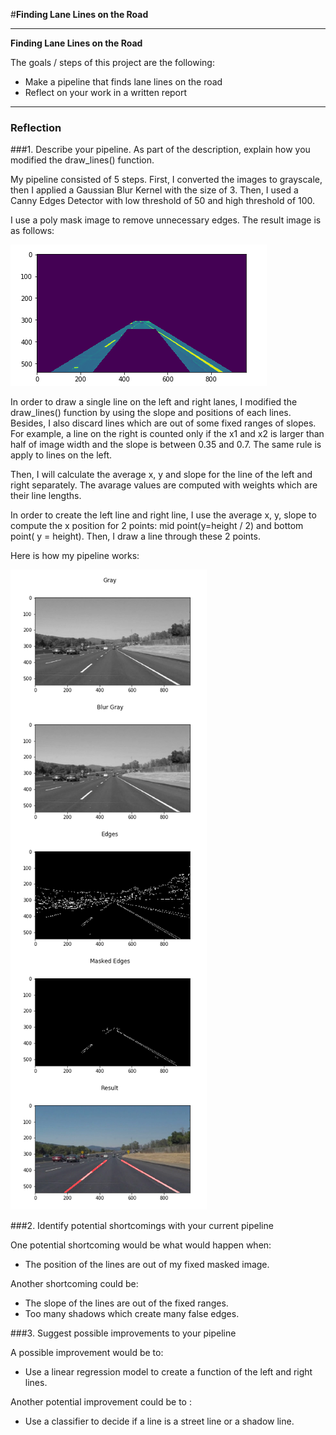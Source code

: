 #**Finding Lane Lines on the Road** 

---

**Finding Lane Lines on the Road**

The goals / steps of this project are the following:
* Make a pipeline that finds lane lines on the road
* Reflect on your work in a written report


[//]: # (Image References)

[image01_masked]: ./examples/01_masked_image.png "Masked Image"
[image02_pipeline]: ./examples/02_pipeline.png "Pipeline"

---

### Reflection

###1. Describe your pipeline. As part of the description, explain how you modified the draw_lines() function.

My pipeline consisted of 5 steps. First, I converted the images to grayscale, then I applied a Gaussian Blur Kernel with the size of 3. Then, I used a Canny Edges Detector with low threshold of 50 and high threshold of 100.

I use a poly mask image to remove unnecessary edges. The result image is as follows:

![alt text][image01_masked]

In order to draw a single line on the left and right lanes, I modified the draw_lines() function by using the slope and positions of each lines. Besides, I also discard lines which are out of some fixed ranges of slopes. For example, a line on the right is counted only if the x1 and x2 is larger than half of image width and the slope is between 0.35 and 0.7. The same rule is apply to lines on the left.

Then, I will calculate the average x, y and slope for the line of the left and right separately. The avarage values are computed with weights which are their line lengths.

In order to create the left line and right line, I use the average x, y, slope to compute the x position for 2 points: mid point(y=height / 2) and bottom point( y = height). Then, I draw a line through these 2 points.

Here is how my pipeline works:


![alt text][image02_pipeline]


###2. Identify potential shortcomings with your current pipeline


One potential shortcoming would be what would happen when:

- The position of the lines are out of my fixed masked image.

Another shortcoming could be:

- The slope of the lines are out of the fixed ranges.
- Too many shadows which create many false edges.


###3. Suggest possible improvements to your pipeline

A possible improvement would be to:
- Use a linear regression model to create a function of the left and right lines.

Another potential improvement could be to :
- Use a classifier to decide if a line is a street line or a shadow line.